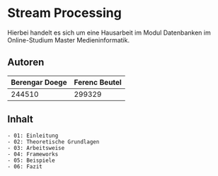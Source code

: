 # Stream Processing
Hierbei handelt es sich um eine Hausarbeit im Modul Datenbanken im Online-Studium Master Medieninformatik. 
## Autoren
| Berengar Doege | Ferenc Beutel |
|---|---|
|244510|299329|
## Inhalt
    - 01: Einleitung
    - 02: Theoretische Grundlagen
    - 03: Arbeitsweise
    - 04: Frameworks
    - 05: Beispiele
    - 06: Fazit
